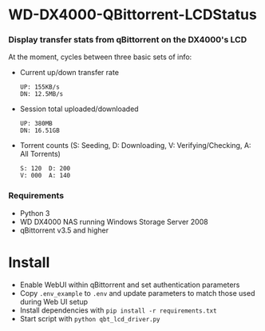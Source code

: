 # WD-DX4000-QBittorrent-LCDStatus
### Display transfer stats from qBittorrent on the DX4000's LCD

At the moment, cycles between three basic sets of info: 
- Current up/down transfer rate
    ```
    UP: 155KB/s
    DN: 12.5MB/s
    ```
- Session total uploaded/downloaded
     ```
    UP: 380MB
    DN: 16.51GB
    ```
- Torrent counts (S: Seeding, D: Downloading, V: Verifying/Checking, A: All Torrents)
    ```
    S: 120  D: 200  
    V: 000  A: 140
    ```

### Requirements
- Python 3
- WD DX4000 NAS running Windows Storage Server 2008
- qBittorrent v3.5 and higher

# Install

- Enable WebUI within qBittorrent and set authentication parameters
- Copy `.env_example` to `.env` and update parameters to match those used during Web UI setup
- Install dependencies with `pip install -r requirements.txt`
- Start script with `python qbt_lcd_driver.py`
